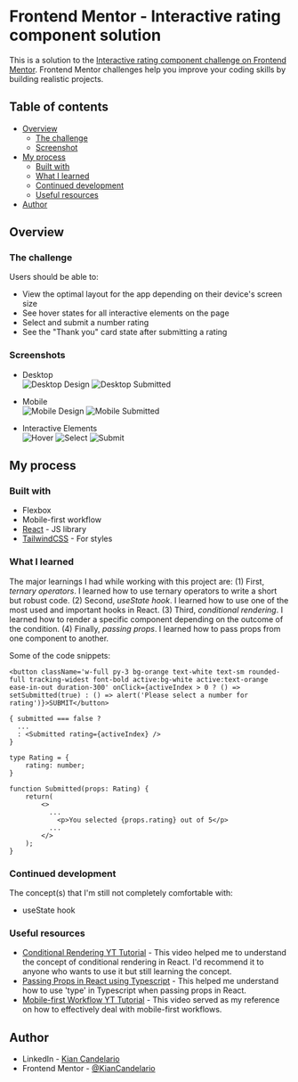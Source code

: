 # Frontend Mentor - Interactive rating component solution

This is a solution to the [Interactive rating component challenge on Frontend Mentor](https://www.frontendmentor.io/challenges/interactive-rating-component-koxpeBUmI). Frontend Mentor challenges help you improve your coding skills by building realistic projects. 

## Table of contents

- [Overview](#overview)
  - [The challenge](#the-challenge)
  - [Screenshot](#screenshot)
- [My process](#my-process)
  - [Built with](#built-with)
  - [What I learned](#what-i-learned)
  - [Continued development](#continued-development)
  - [Useful resources](#useful-resources)
- [Author](#author)

## Overview

### The challenge

Users should be able to:

- View the optimal layout for the app depending on their device's screen size
- See hover states for all interactive elements on the page
- Select and submit a number rating
- See the "Thank you" card state after submitting a rating

### Screenshots

- Desktop <br />
![Desktop Design](./interactiveRating/public/design/desktop-design.png)
![Desktop Submitted](./interactiveRating/public/design/desktop-thankyou-state.png)

- Mobile <br />
![Mobile Design](./interactiveRating/public/design/mobile-design.png)
![Mobile Submitted](./interactiveRating/public/design/mobile-thankyou-state.png)

- Interactive Elements <br />
![Hover](./interactiveRating/public/design/hover-number.png)
![Select](./interactiveRating/public/design/selected-number.png)
![Submit](./interactiveRating/public/design/active-button.png)

## My process

### Built with

- Flexbox
- Mobile-first workflow
- [React](https://reactjs.org/) - JS library
- [TailwindCSS](https://tailwindcss.com/) - For styles

### What I learned

The major learnings I had while working with this project are: (1) First, *ternary operators*. I learned how to use ternary operators to write a short but robust code. (2) Second, *useState hook*. I learned how to use one of the most used and important hooks in React. (3) Third, *conditional rendering*. I learned how to render a specific component depending on the outcome of the condition. (4) Finally, *passing props*. I learned how to pass props from one component to another.

Some of the code snippets:

```tsx
<button className='w-full py-3 bg-orange text-white text-sm rounded-full tracking-widest font-bold active:bg-white active:text-orange ease-in-out duration-300' onClick={activeIndex > 0 ? () => setSubmitted(true) : () => alert('Please select a number for rating')}>SUBMIT</button>
```

```tsx
{ submitted === false ?
  ...
  : <Submitted rating={activeIndex} />
}
```

```tsx
type Rating = {
    rating: number;
}

function Submitted(props: Rating) {
    return(
        <>
          ...
            <p>You selected {props.rating} out of 5</p>
          ...
        </>
    );
}
```

### Continued development

The concept(s) that I'm still not completely comfortable with:
- useState hook

### Useful resources

- [Conditional Rendering YT Tutorial](https://www.youtube.com/watch?v=4oCVDkb_EIs&t=296s) - This video helped me to understand the concept of conditional rendering in React. I'd recommend it to anyone who wants to use it but still learning the concept.
- [Passing Props in React using Typescript](https://dev.to/mconner89/passing-props-in-react-using-typescript-20lm) - This helped me understand how to use 'type' in Typescript when passing props in React.
- [Mobile-first Workflow YT Tutorial](https://youtu.be/NeThtWARdnY) - This video served as my reference on how to effectively deal with mobile-first workflows.

## Author
- LinkedIn - [Kian Candelario](https://www.linkedin.com/in/kian-candelario-11440a240/)
- Frontend Mentor - [@KianCandelario](https://www.frontendmentor.io/profile/KianCandelario)
